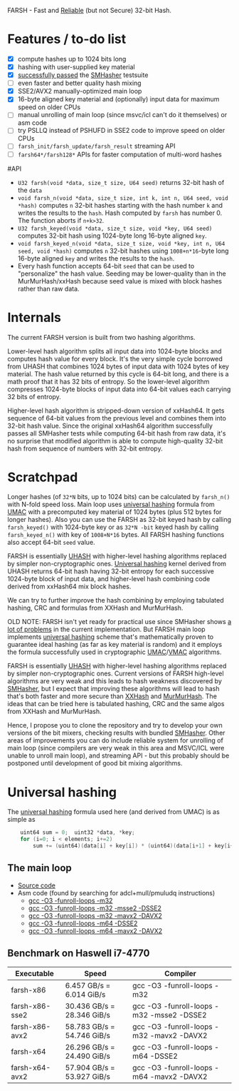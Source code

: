 FARSH - Fast and [Reliable](SMHasher/reports/smhasher-farsh32-report.txt) (but not Secure) 32-bit Hash.

# Features / to-do list
- [x] compute hashes up to 1024 bits long
- [x] hashing with user-supplied key material
- [x] [successfully passed](SMHasher/reports/smhasher-farsh32-report.txt) the [SMHasher](https://code.google.com/p/smhasher) testsuite
- [ ] even faster and better quality hash mixing
- [x] SSE2/AVX2 manually-optimized main loop
- [x] 16-byte aligned key material and (optionally) input data for maximum speed on older CPUs
- [ ] manual unrolling of main loop (since msvc/icl can't do it themselves) or asm code
- [ ] try PSLLQ instead of PSHUFD in SSE2 code to improve speed on older CPUs
- [ ] `farsh_init/farsh_update/farsh_result` streaming API
- [ ] `farsh64*/farsh128*` APIs for faster computation of multi-word hashes
 
#API
- `U32 farsh(void *data, size_t size, U64 seed)` returns 32-bit hash of the `data`
- `void farsh_n(void *data, size_t size, int k, int n, U64 seed, void *hash)` computes `n` 32-bit hashes starting with the hash number `k` and writes the results to the `hash`. Hash computed by `farsh` has number 0. The function aborts if `n+k>32`.
- `U32 farsh_keyed(void *data, size_t size, void *key, U64 seed)` computes 32-bit hash using 1024-byte long 16-byte aligned `key`.
- `void farsh_keyed_n(void *data, size_t size, void *key, int n, U64 seed, void *hash)` computes `n` 32-bit hashes using `1008+n*16`-byte long 16-byte aligned `key` and writes the results to the `hash`.
- Every hash function accepts 64-bit `seed` that can be used to "personalize" the hash value. Seeding may be lower-quality than in the MurMurHash/xxHash because seed value is mixed with block hashes rather than raw data.

# Internals
The current FARSH version is built from two hashing algorithms. 

Lower-level hash algorithm splits all input data into 1024-byte blocks and computes hash value for every block. It's the very simple cycle borrowed from UHASH that combines 1024 bytes of input data with 1024 bytes of key material. The hash value returned by this cycle is 64-bit long, and there is a math proof that it has 32 bits of entropy. So the lower-level algorithm compresses 1024-byte blocks of input data into 64-bit values each carrying 32 bits of entropy. 

Higher-level hash algorithm is stripped-down version of xxHash64. It gets sequence of 64-bit values from the previous level and combines them into 32-bit hash value. Since the original xxHash64 algorithm successfully passes all SMHasher tests while computing 64-bit hash from raw data, it's no surprise that modified algorithm is able to compute high-quality 32-bit hash from sequence of numbers with 32-bit entropy.






# Scratchpad
Longer hashes (of `32*N` bits, up to 1024 bits) can be calculated by `farsh_n()` with N-fold speed loss. Main loop uses [universal hashing](http://en.wikipedia.org/wiki/Universal_hashing) formula from [UMAC](http://en.wikipedia.org/wiki/UMAC) with a precomputed key material of 1024 bytes (plus 512 bytes for longer hashes). Also you can use the FARSH as 32-bit keyed hash by calling `farsh_keyed()` with 1024-byte key or as `32*N -bit` keyed hash by calling `farsh_keyed_n()` with key of `1008+N*16` bytes. All FARSH hashing functions also accept 64-bit `seed` value.

FARSH is essentially [UHASH](https://tools.ietf.org/html/rfc4418#section-5) with higher-level hashing algorithms replaced by simpler non-cryptographic ones. [Universal hashing](http://en.wikipedia.org/wiki/Universal_hashing) kernel derived from UHASH returns 64-bit hash having 32-bit entropy for each successive 1024-byte block of input data, and higher-level hash combining code derived from xxHash64 mix block hashes. 

We can try to further improve the hash combining by employing tabulated hashing, CRC and formulas from XXHash and MurMurHash.

OLD NOTE: FARSH isn't yet ready for practical use since SMHasher shows [a lot of problems](SMHasher/reports/smhasher-farsh32-report.txt) in the current implementation. But FARSH main loop implements [universal hashing](http://en.wikipedia.org/wiki/Universal_hashing) scheme that's mathematically proven to guarantee ideal hashing (as far as key material is random) and it employs the formula successfully used in cryptographic [UMAC](http://en.wikipedia.org/wiki/UMAC)/[VMAC](http://en.wikipedia.org/wiki/VMAC) algorithms.

FARSH is essentially [UHASH](https://tools.ietf.org/html/rfc4418#section-5) with higher-level hashing algorithms replaced by simpler non-cryptographic ones. Current versions of FARSH high-level algorithms are very weak and this leads to hash weakness discovered by [SMHasher](https://code.google.com/p/smhasher), but I expect that improving these algorithms will lead to hash that's both faster and more secure than [XXHash](https://github.com/Cyan4973/xxHash) and [MurMurHash](http://en.wikipedia.org/wiki/MurmurHash). The ideas that can be tried here is tabulated hashing, CRC and the same algos from XXHash and MurMurHash.

Hence, I propose you to clone the repository and try to develop your own versions of the bit mixers, checking results with bundled [SMHasher](https://code.google.com/p/smhasher). Other areas of improvements you can do include reliable system for unrolling of main loop (since compilers are very weak in this area and MSVC/ICL were unable to unroll main loop), and streaming API - but this probably should be postponed until development of good bit mixing algorithms.

# Universal hashing
The [universal hashing](http://en.wikipedia.org/wiki/Universal_hashing) formula used here (and derived from UMAC) is as simple as
```C
    uint64 sum = 0;  uint32 *data, *key;
    for (i=0; i < elements; i+=2)
        sum += (uint64)(data[i] + key[i]) * (uint64)(data[i+1] + key[i+1]);
```

## The main loop
- [Source code](farsh.c#L22)
- Asm code (found by searching for adcl+mull/pmuludq instructions)
  - [gcc -O3 -funroll-loops -m32](asm-listings/gcc-x86.lst#L300)
  - [gcc -O3 -funroll-loops -m32 -msse2 -DSSE2](asm-listings/gcc-x86-sse2.lst#L323)
  - [gcc -O3 -funroll-loops -m32 -mavx2 -DAVX2](asm-listings/gcc-x86-avx2.lst#L320)
  - [gcc -O3 -funroll-loops -m64 -DSSE2](asm-listings/gcc-x64.lst#L260)
  - [gcc -O3 -funroll-loops -m64 -mavx2 -DAVX2](asm-listings/gcc-x64-avx2.lst#L262)

## Benchmark on Haswell i7-4770
Executable      | Speed                       | Compiler
----------------|-----------------------------|---------
farsh-x86       |  6.457 GB/s =  6.014 GiB/s  |gcc -O3 -funroll-loops -m32
farsh-x86-sse2  | 30.436 GB/s = 28.346 GiB/s  |gcc -O3 -funroll-loops -m32 -msse2 -DSSE2
farsh-x86-avx2  | 58.783 GB/s = 54.746 GiB/s  |gcc -O3 -funroll-loops -m32 -mavx2 -DAVX2
farsh-x64       | 26.296 GB/s = 24.490 GiB/s  |gcc -O3 -funroll-loops -m64 -DSSE2
farsh-x64-avx2  | 57.904 GB/s = 53.927 GiB/s  |gcc -O3 -funroll-loops -m64 -mavx2 -DAVX2
